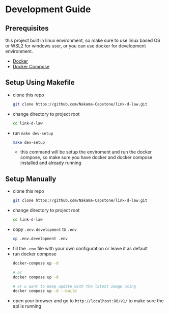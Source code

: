 # Development Guide
## Prerequisites
this project built in linux environment, so make sure to use linux based OS or WSL2 for windows user, or you can use docker for development environment.
- [Docker](https://docs.docker.com/get-docker/)
- [Docker Compose](https://docs.docker.com/compose/install/)
## Setup Using Makefile
- clone this repo
    ```bash
    git clone https://github.com/Nakama-Capstone/link-d-law.git
    ```
- change directory to project root
    ```bash
    cd link-d-law
    ```
- run `make dev-setup`
    ```bash
    make dev-setup
    ```
    * this command will be setup the enviroment and run the docker compose, so make sure you have docker and docker compose installed and already running
## Setup Manually
- clone this repo
    ```bash
    git clone https://github.com/Nakama-Capstone/link-d-law.git
    ```
- change directory to project root
    ```bash
    cd link-d-law
    ```
- copy `.env.development` to `.env`
    ```bash
    cp .env.development .env
    ```
- fill the `.env` file with your own configuration or leave it as default
- run docker compose
    ```bash
    docker-compose up -d

    # or
    docker compose up -d

    # or u want to keep update with the latest image using 
    docker compose up -d --build
    ```
- open your browser and go to `http://localhost:80/v1/` to make sure the api is running